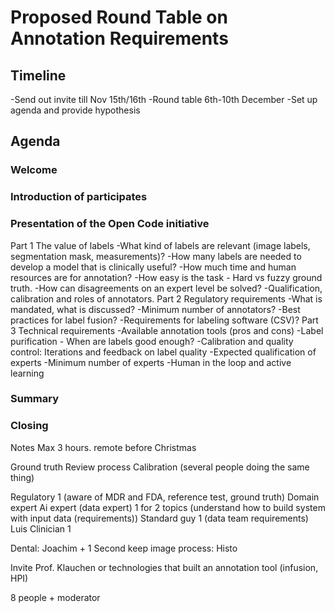 # Proposed Round Table on Annotation Requirements

## Timeline

-Send out invite till Nov 15th/16th
-Round table 6th-10th December
-Set up agenda and provide hypothesis 

## Agenda
### Welcome
### Introduction of participates 
### Presentation of the Open Code initiative
Part 1 The value of labels
-What kind of labels are relevant (image labels, segmentation mask, measurements)? 
-How many labels are needed to develop a model that is clinically useful? 
-How much time and human resources are for annotation?
-How easy is the task - Hard vs fuzzy ground truth.
-How can disagreements on an expert level be solved?
-Qualification, calibration and roles of annotators.
Part 2 Regulatory requirements
-What is mandated, what is discussed? 
-Minimum number of annotators?
-Best practices for label fusion?
-Requirements for labeling software (CSV)?
Part 3 Technical requirements
-Available annotation tools (pros and cons)
-Label purification - When are labels good enough?
-Calibration and quality control: Iterations and feedback on label quality
-Expected qualification of experts
-Minimum number of experts
-Human in the loop and active learning
### Summary
### Closing

Notes
Max 3 hours. remote before Christmas

Ground truth
Review process
Calibration (several people doing the same thing)

Regulatory 1 (aware of MDR and FDA, reference test, ground truth)
Domain expert
Ai expert (data expert) 1 for 2 topics (understand how to build system with input data (requirements))
Standard guy 1 (data team requirements) Luis
Clinician 1

Dental: Joachim + 1
Second keep image process: Histo

Invite Prof. Klauchen or technologies that built an annotation tool (infusion, HPI)

8 people + moderator



